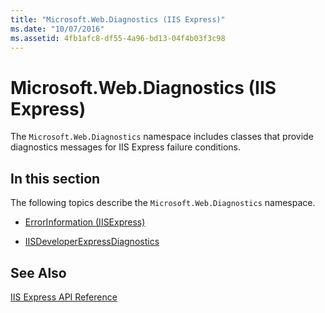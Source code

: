 ```yaml
---
title: "Microsoft.Web.Diagnostics (IIS Express)"
ms.date: "10/07/2016"
ms.assetid: 4fb1afc8-df55-4a96-bd13-04f4b03f3c98
---
```

# Microsoft.Web.Diagnostics (IIS Express)

The `Microsoft.Web.Diagnostics` namespace includes classes that provide diagnostics messages for IIS Express failure conditions.  
  
## In this section  

 The following topics describe the `Microsoft.Web.Diagnostics` namespace.  
  
- [ErrorInformation (IISExpress)](../../extensions/express-api-reference/errorinformation-iisexpress.md)  
  
- [IISDeveloperExpressDiagnostics](../../extensions/express-api-reference/iisdeveloperexpressdiagnostics.md)  
  
## See Also  

 [IIS Express API Reference](../../extensions/express-api-reference/express-api-reference.md)
